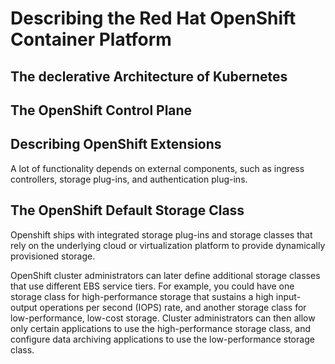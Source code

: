 # Describing the Red Hat OpenShift Container Platform

## The declerative Architecture of Kubernetes

## The OpenShift Control Plane

## Describing OpenShift Extensions
A lot of functionality depends on external components, such as ingress controllers, storage plug-ins, and authentication plug-ins.

## The OpenShift Default Storage Class
Openshift ships with integrated storage plug-ins and storage classes that rely on the underlying cloud or virtualization platform to provide dynamically provisioned storage.

OpenShift cluster administrators can later define additional storage classes that use different EBS service tiers. For example, you could have one storage class for high-performance storage that sustains a high input-output operations per second (IOPS) rate, and another storage class for low-performance, low-cost storage. Cluster administrators can then allow only certain applications to use the high-performance storage class, and configure data archiving applications to use the low-performance storage class.